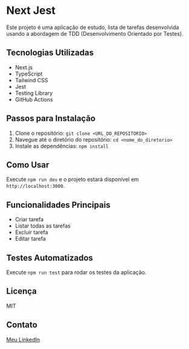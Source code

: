 # Next Jest

Este projeto é uma aplicação de estudo, lista de tarefas desenvolvida usando a abordagem de TDD (Desenvolvimento Orientado por Testes).

## Tecnologias Utilizadas

* Next.js
* TypeScript
* Tailwind CSS
* Jest
* Testing Library
* GitHub Actions

## Passos para Instalação

1. Clone o repositório: `git clone <URL_DO_REPOSITORIO>`
2. Navegue até o diretório do repositório: `cd <nome_do_diretorio>`
3. Instale as dependências: `npm install`

## Como Usar

Execute `npm run dev` e o projeto estará disponível em `http://localhost:3000`.

## Funcionalidades Principais

* Criar tarefa
* Listar todas as tarefas
* Excluir tarefa
* Editar tarefa

## Testes Automatizados

Execute `npm run test` para rodar os testes da aplicação.

## Licença

MIT

## Contato

[Meu LinkedIn](https://www.linkedin.com/in/felipems1/)


